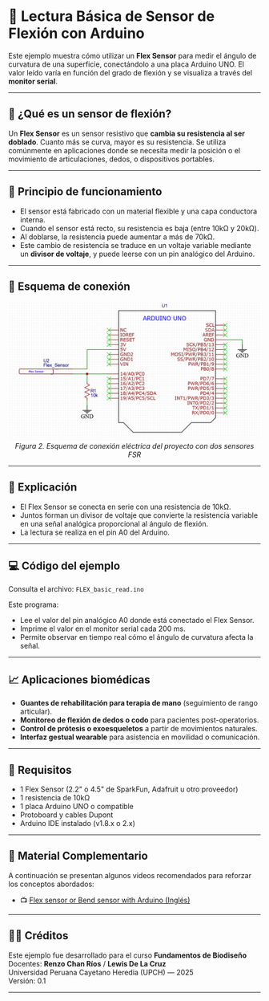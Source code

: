 # 📘 Lectura Básica de Sensor de Flexión con Arduino

Este ejemplo muestra cómo utilizar un **Flex Sensor** para medir el ángulo de curvatura de una superficie, conectándolo a una placa Arduino UNO. El valor leído varía en función del grado de flexión y se visualiza a través del **monitor serial**.

---

## 🧪 ¿Qué es un sensor de flexión?

Un **Flex Sensor** es un sensor resistivo que **cambia su resistencia al ser doblado**. Cuanto más se curva, mayor es su resistencia. Se utiliza comúnmente en aplicaciones donde se necesita medir la posición o el movimiento de articulaciones, dedos, o dispositivos portables.

---

## 🔬 Principio de funcionamiento

- El sensor está fabricado con un material flexible y una capa conductora interna.  
- Cuando el sensor está recto, su resistencia es baja (entre 10kΩ y 20kΩ).  
- Al doblarse, la resistencia puede aumentar a más de 70kΩ.  
- Este cambio de resistencia se traduce en un voltaje variable mediante un **divisor de voltaje**, y puede leerse con un pin analógico del Arduino.

---

## 🔧 Esquema de conexión

<p align="center">
  <img src="schematic.png" alt="Esquema de conexión para doble FSR con Arduino" width="500"><br>
  <em>Figura 2. Esquema de conexión eléctrica del proyecto con dos sensores FSR</em>
</p>

---

## 🔄 Explicación

- El Flex Sensor se conecta en serie con una resistencia de 10kΩ.
- Juntos forman un divisor de voltaje que convierte la resistencia variable en una señal analógica proporcional al ángulo de flexión.
- La lectura se realiza en el pin A0 del Arduino.

---

## 💻 Código del ejemplo

Consulta el archivo: `FLEX_basic_read.ino`

Este programa:
- Lee el valor del pin analógico A0 donde está conectado el Flex Sensor.
- Imprime el valor en el monitor serial cada 200 ms.
- Permite observar en tiempo real cómo el ángulo de curvatura afecta la señal.

---

## 📈 Aplicaciones biomédicas

- **Guantes de rehabilitación para terapia de mano** (seguimiento de rango articular).
- **Monitoreo de flexión de dedos o codo** para pacientes post-operatorios.
- **Control de prótesis o exoesqueletos** a partir de movimientos naturales.
- **Interfaz gestual wearable** para asistencia en movilidad o comunicación.

---

## 📎 Requisitos

- 1 Flex Sensor (2.2" o 4.5" de SparkFun, Adafruit u otro proveedor)
- 1 resistencia de 10kΩ
- 1 placa Arduino UNO o compatible
- Protoboard y cables Dupont
- Arduino IDE instalado (v1.8.x o 2.x)

---

## 🎥 Material Complementario

A continuación se presentan algunos videos recomendados para reforzar los conceptos abordados:

- 📺 [Flex sensor or Bend sensor with Arduino (Inglés)](https://youtu.be/C2y6ZiENtDU?si=Z6ZbcjnWhUJuePuq)

---

## 🧑‍🏫 Créditos

Este ejemplo fue desarrollado para el curso **Fundamentos de Biodiseño**  
Docentes: **Renzo Chan Ríos** / **Lewis De La Cruz**  
Universidad Peruana Cayetano Heredia (UPCH) — 2025  
Versión: 0.1

---

